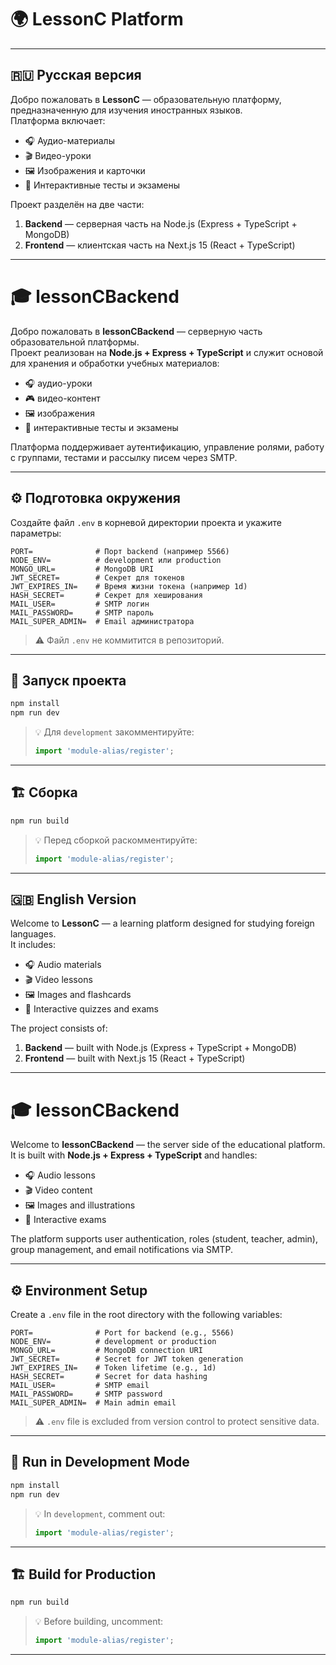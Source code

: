 # 🌍 LessonC Platform

---

## 🇷🇺 Русская версия

Добро пожаловать в **LessonC** — образовательную платформу, предназначенную для изучения иностранных языков.  
Платформа включает:
- 🎧 Аудио-материалы  
- 🎬 Видео-уроки  
- 🖼️ Изображения и карточки  
- 🧠 Интерактивные тесты и экзамены  

Проект разделён на две части:
1. **Backend** — серверная часть на Node.js (Express + TypeScript + MongoDB)
2. **Frontend** — клиентская часть на Next.js 15 (React + TypeScript)

---

# 🎓 lessonCBackend

Добро пожаловать в **lessonCBackend** — серверную часть образовательной платформы.  
Проект реализован на **Node.js + Express + TypeScript** и служит основой для хранения и обработки учебных материалов:

* 🎧 аудио-уроки  
* 🎮 видео-контент  
* 🖼️ изображения  
* 🧩 интерактивные тесты и экзамены  

Платформа поддерживает аутентификацию, управление ролями, работу с группами, тестами и рассылку писем через SMTP.

---

## ⚙️ Подготовка окружения

Создайте файл `.env` в корневой директории проекта и укажите параметры:

```env
PORT=              # Порт backend (например 5566)
NODE_ENV=          # development или production
MONGO_URL=         # MongoDB URI
JWT_SECRET=        # Секрет для токенов
JWT_EXPIRES_IN=    # Время жизни токена (например 1d)
HASH_SECRET=       # Секрет для хеширования
MAIL_USER=         # SMTP логин
MAIL_PASSWORD=     # SMTP пароль
MAIL_SUPER_ADMIN=  # Email администратора
```

> ⚠️ Файл `.env` не коммитится в репозиторий.

---

## 🚀 Запуск проекта

```bash
npm install
npm run dev
```

> 💡 Для `development` закомментируйте:
> ```ts
> import 'module-alias/register';
> ```

---

## 🏗️ Сборка

```bash
npm run build
```

> 💡 Перед сборкой раскомментируйте:
> ```ts
> import 'module-alias/register';
> ```

---

## 🇬🇧 English Version

Welcome to **LessonC** — a learning platform designed for studying foreign languages.  
It includes:
- 🎧 Audio materials  
- 🎬 Video lessons  
- 🖼️ Images and flashcards  
- 🧠 Interactive quizzes and exams  

The project consists of:
1. **Backend** — built with Node.js (Express + TypeScript + MongoDB)
2. **Frontend** — built with Next.js 15 (React + TypeScript)

---

# 🎓 lessonCBackend

Welcome to **lessonCBackend** — the server side of the educational platform.  
It is built with **Node.js + Express + TypeScript** and handles:

* 🎧 Audio lessons  
* 🎬 Video content  
* 🖼️ Images and illustrations  
* 🧩 Interactive exams  

The platform supports user authentication, roles (student, teacher, admin), group management, and email notifications via SMTP.

---

## ⚙️ Environment Setup

Create a `.env` file in the root directory with the following variables:

```env
PORT=              # Port for backend (e.g., 5566)
NODE_ENV=          # development or production
MONGO_URL=         # MongoDB connection URI
JWT_SECRET=        # Secret for JWT token generation
JWT_EXPIRES_IN=    # Token lifetime (e.g., 1d)
HASH_SECRET=       # Secret for data hashing
MAIL_USER=         # SMTP email
MAIL_PASSWORD=     # SMTP password
MAIL_SUPER_ADMIN=  # Main admin email
```

> ⚠️ `.env` file is excluded from version control to protect sensitive data.

---

## 🚀 Run in Development Mode

```bash
npm install
npm run dev
```

> 💡 In `development`, comment out:
> ```ts
> import 'module-alias/register';
> ```

---

## 🏗️ Build for Production

```bash
npm run build
```

> 💡 Before building, uncomment:
> ```ts
> import 'module-alias/register';
> ```

---
